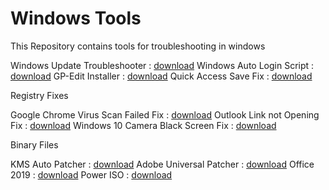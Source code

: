 # Windows Tools

This Repository contains tools for troubleshooting in windows 


Windows Update Troubleshooter : [download](/src/batch-scripts/automated-windows-update-troubleshooter.cmd)
Windows Auto Login Script     : [download](/src/batch-scripts/auto-login-without-password.cmd)
GP-Edit Installer             : [download](/src/batch-scripts/gpedit-installer.cmd)
Quick Access Save Fix         : [download](/src/batch-scripts/quickaccess-fix.cmd)

Registry Fixes

Google Chrome Virus Scan Failed Fix : [download](/src/reg-files/fix-google_chrome-virus-scan-issue.reg)
Outlook Link not Opening Fix        : [download](/src/reg-files/fix-outlook-link.reg)
Windows 10 Camera Black Screen Fix  : [download](/src/reg-files/fix-windows-10-camera.reg)

Binary Files

KMS Auto Patcher         : [download](/bin/3rd-party/kms.exe)
Adobe Universal Patcher  : [download](/bin/3rd-party/Adobe-Patch.exe)
Office 2019              : [download](/bin/3rd-party/Office-2019.zip)
Power ISO                : [download](/bin/3rd-party/PowerISO.zip)
